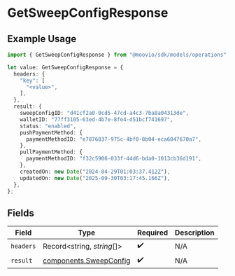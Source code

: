 # GetSweepConfigResponse

## Example Usage

```typescript
import { GetSweepConfigResponse } from "@moovio/sdk/models/operations";

let value: GetSweepConfigResponse = {
  headers: {
    "key": [
      "<value>",
    ],
  },
  result: {
    sweepConfigID: "d41cf2a0-0cd5-47cd-a4c3-7ba8a04313de",
    walletID: "77ff3105-63ed-4b7e-8fe4-d51bcf741697",
    status: "enabled",
    pushPaymentMethod: {
      paymentMethodID: "e7876037-975c-4bf0-8b04-eca6047670a7",
    },
    pullPaymentMethod: {
      paymentMethodID: "f32c5906-033f-44d6-bda0-1013cb36d191",
    },
    createdOn: new Date("2024-04-29T01:03:37.412Z"),
    updatedOn: new Date("2025-09-30T03:17:45.166Z"),
  },
};
```

## Fields

| Field                                                            | Type                                                             | Required                                                         | Description                                                      |
| ---------------------------------------------------------------- | ---------------------------------------------------------------- | ---------------------------------------------------------------- | ---------------------------------------------------------------- |
| `headers`                                                        | Record<string, *string*[]>                                       | :heavy_check_mark:                                               | N/A                                                              |
| `result`                                                         | [components.SweepConfig](../../models/components/sweepconfig.md) | :heavy_check_mark:                                               | N/A                                                              |